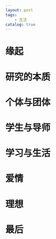 ```yaml
---
layout: post
tags: 
    - 生活
catalog: true
---
```



# 缘起

# 研究的本质

# 个体与团体

# 学生与导师

# 学习与生活

# 爱情

# 理想

# 最后